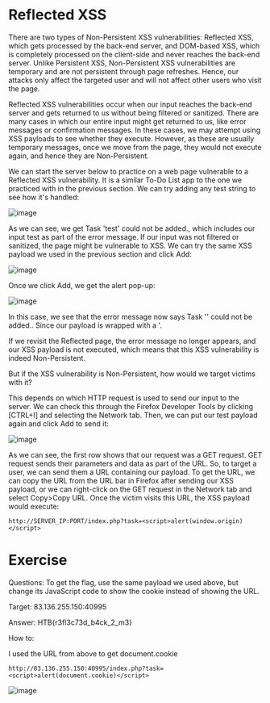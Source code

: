 # Reflected XSS 

There are two types of Non-Persistent XSS vulnerabilities: Reflected XSS, which gets processed by the back-end server, and DOM-based XSS, which is completely processed on the client-side and never reaches the back-end server. Unlike Persistent XSS, Non-Persistent XSS vulnerabilities are temporary and are not persistent through page refreshes. Hence, our attacks only affect the targeted user and will not affect other users who visit the page.

Reflected XSS vulnerabilities occur when our input reaches the back-end server and gets returned to us without being filtered or sanitized. There are many cases in which our entire input might get returned to us, like error messages or confirmation messages. In these cases, we may attempt using XSS payloads to see whether they execute. However, as these are usually temporary messages, once we move from the page, they would not execute again, and hence they are Non-Persistent.

We can start the server below to practice on a web page vulnerable to a Reflected XSS vulnerability. It is a similar To-Do List app to the one we practiced with in the previous section. We can try adding any test string to see how it's handled:

![image](https://github.com/RipperGh/BugHunting-D/assets/165308866/4ca0e38f-dc93-4257-a4b7-43b0051aaa9a)

As we can see, we get Task 'test' could not be added., which includes our input test as part of the error message. If our input was not filtered or sanitized, the page might be vulnerable to XSS. We can try the same XSS payload we used in the previous section and click Add:

![image](https://github.com/RipperGh/BugHunting-D/assets/165308866/40e30c81-cba8-42ba-8d8f-f55c50492402)

Once we click Add, we get the alert pop-up:

![image](https://github.com/RipperGh/BugHunting-D/assets/165308866/23151a68-2b99-4663-b7ed-a9fc2e360996)

In this case, we see that the error message now says Task '' could not be added.. Since our payload is wrapped with a <script> tag, it does not get rendered by the browser, so we get empty single quotes '' instead. We can once again view the page source to confirm that the error message includes our XSS payload:
```
<div></div><ul class="list-unstyled" id="todo"><div style="padding-left:25px">Task '<script>alert(window.origin)</script>' could not be added.</div></ul>
```
As we can see, the single quotes indeed contain our XSS payload '<script>alert(window.origin)</script>'.

If we revisit the Reflected page, the error message no longer appears, and our XSS payload is not executed, which means that this XSS vulnerability is indeed Non-Persistent.

But if the XSS vulnerability is Non-Persistent, how would we target victims with it?

This depends on which HTTP request is used to send our input to the server. We can check this through the Firefox Developer Tools by clicking [CTRL+I] and selecting the Network tab. Then, we can put our test payload again and click Add to send it:

![image](https://github.com/RipperGh/BugHunting-D/assets/165308866/210ad6c7-dfc8-4226-a3a8-81e3260fb8fb)

As we can see, the first row shows that our request was a GET request. GET request sends their parameters and data as part of the URL. So, to target a user, we can send them a URL containing our payload. To get the URL, we can copy the URL from the URL bar in Firefox after sending our XSS payload, or we can right-click on the GET request in the Network tab and select Copy>Copy URL. Once the victim visits this URL, the XSS payload would execute:
```
http://SERVER_IP:PORT/index.php?task=<script>alert(window.origin)</script>
```
# Exercise
Questions: To get the flag, use the same payload we used above, but change its JavaScript code to show the cookie instead of showing the URL.

Target: 83.136.255.150:40995

Answer: HTB{r3fl3c73d_b4ck_2_m3}

How to: 

I used the URL from above to get document.cookie 
```
http://83.136.255.150:40995/index.php?task=<script>alert(document.cookie)</script>
```
![image](https://github.com/RipperGh/BugHunting-D/assets/165308866/a5d68dea-981b-4afd-93db-c2ce7730dd56)
